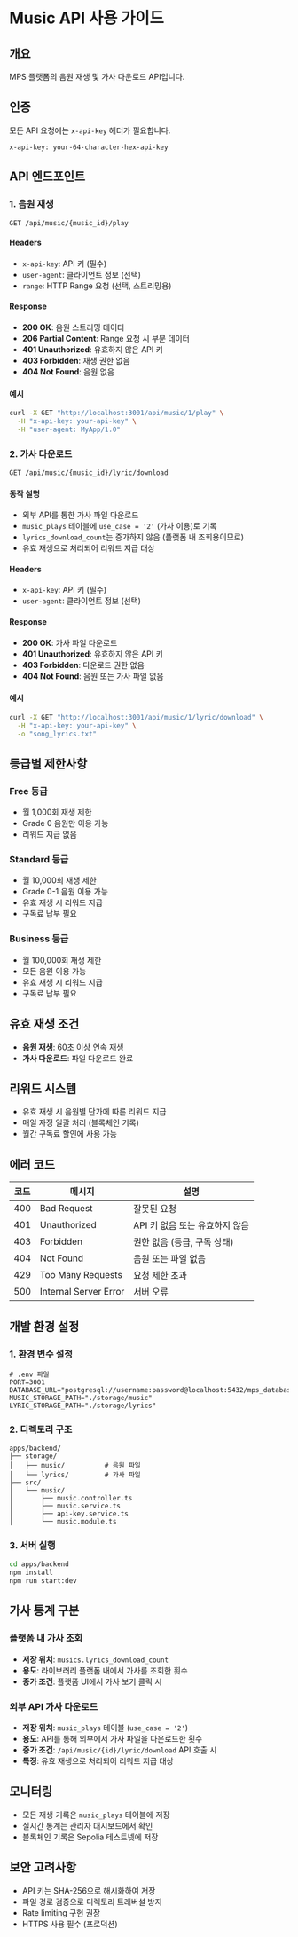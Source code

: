 # Music API 사용 가이드

## 개요
MPS 플랫폼의 음원 재생 및 가사 다운로드 API입니다.

## 인증
모든 API 요청에는 `x-api-key` 헤더가 필요합니다.

```http
x-api-key: your-64-character-hex-api-key
```

## API 엔드포인트

### 1. 음원 재생
```http
GET /api/music/{music_id}/play
```

#### Headers
- `x-api-key`: API 키 (필수)
- `user-agent`: 클라이언트 정보 (선택)
- `range`: HTTP Range 요청 (선택, 스트리밍용)

#### Response
- **200 OK**: 음원 스트리밍 데이터
- **206 Partial Content**: Range 요청 시 부분 데이터
- **401 Unauthorized**: 유효하지 않은 API 키
- **403 Forbidden**: 재생 권한 없음
- **404 Not Found**: 음원 없음

#### 예시
```bash
curl -X GET "http://localhost:3001/api/music/1/play" \
  -H "x-api-key: your-api-key" \
  -H "user-agent: MyApp/1.0"
```

### 2. 가사 다운로드
```http
GET /api/music/{music_id}/lyric/download
```

#### 동작 설명
- 외부 API를 통한 가사 파일 다운로드
- `music_plays` 테이블에 `use_case = '2'` (가사 이용)로 기록
- `lyrics_download_count`는 증가하지 않음 (플랫폼 내 조회용이므로)
- 유효 재생으로 처리되어 리워드 지급 대상

#### Headers
- `x-api-key`: API 키 (필수)
- `user-agent`: 클라이언트 정보 (선택)

#### Response
- **200 OK**: 가사 파일 다운로드
- **401 Unauthorized**: 유효하지 않은 API 키
- **403 Forbidden**: 다운로드 권한 없음
- **404 Not Found**: 음원 또는 가사 파일 없음

#### 예시
```bash
curl -X GET "http://localhost:3001/api/music/1/lyric/download" \
  -H "x-api-key: your-api-key" \
  -o "song_lyrics.txt"
```

## 등급별 제한사항

### Free 등급
- 월 1,000회 재생 제한
- Grade 0 음원만 이용 가능
- 리워드 지급 없음

### Standard 등급
- 월 10,000회 재생 제한
- Grade 0-1 음원 이용 가능
- 유효 재생 시 리워드 지급
- 구독료 납부 필요

### Business 등급
- 월 100,000회 재생 제한
- 모든 음원 이용 가능
- 유효 재생 시 리워드 지급
- 구독료 납부 필요

## 유효 재생 조건
- **음원 재생**: 60초 이상 연속 재생
- **가사 다운로드**: 파일 다운로드 완료

## 리워드 시스템
- 유효 재생 시 음원별 단가에 따른 리워드 지급
- 매일 자정 일괄 처리 (블록체인 기록)
- 월간 구독료 할인에 사용 가능

## 에러 코드

| 코드 | 메시지 | 설명 |
|------|--------|------|
| 400 | Bad Request | 잘못된 요청 |
| 401 | Unauthorized | API 키 없음 또는 유효하지 않음 |
| 403 | Forbidden | 권한 없음 (등급, 구독 상태) |
| 404 | Not Found | 음원 또는 파일 없음 |
| 429 | Too Many Requests | 요청 제한 초과 |
| 500 | Internal Server Error | 서버 오류 |

## 개발 환경 설정

### 1. 환경 변수 설정
```env
# .env 파일
PORT=3001
DATABASE_URL="postgresql://username:password@localhost:5432/mps_database"
MUSIC_STORAGE_PATH="./storage/music"
LYRIC_STORAGE_PATH="./storage/lyrics"
```

### 2. 디렉토리 구조
```
apps/backend/
├── storage/
│   ├── music/          # 음원 파일
│   └── lyrics/         # 가사 파일
├── src/
│   └── music/
│       ├── music.controller.ts
│       ├── music.service.ts
│       ├── api-key.service.ts
│       └── music.module.ts
```

### 3. 서버 실행
```bash
cd apps/backend
npm install
npm run start:dev
```

## 가사 통계 구분

### 플랫폼 내 가사 조회
- **저장 위치**: `musics.lyrics_download_count`
- **용도**: 라이브러리 플랫폼 내에서 가사를 조회한 횟수
- **증가 조건**: 플랫폼 UI에서 가사 보기 클릭 시

### 외부 API 가사 다운로드
- **저장 위치**: `music_plays` 테이블 (`use_case = '2'`)
- **용도**: API를 통해 외부에서 가사 파일을 다운로드한 횟수
- **증가 조건**: `/api/music/{id}/lyric/download` API 호출 시
- **특징**: 유효 재생으로 처리되어 리워드 지급 대상

## 모니터링
- 모든 재생 기록은 `music_plays` 테이블에 저장
- 실시간 통계는 관리자 대시보드에서 확인
- 블록체인 기록은 Sepolia 테스트넷에 저장

## 보안 고려사항
- API 키는 SHA-256으로 해시화하여 저장
- 파일 경로 검증으로 디렉토리 트래버설 방지
- Rate limiting 구현 권장
- HTTPS 사용 필수 (프로덕션)
